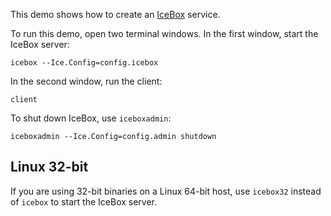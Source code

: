 This demo shows how to create an [IceBox][1] service.

To run this demo, open two terminal windows. In the first window,
start the IceBox server:
```
icebox --Ice.Config=config.icebox
```

In the second window, run the client:
```
client
```

To shut down IceBox, use `iceboxadmin`:
```
iceboxadmin --Ice.Config=config.admin shutdown
```

Linux 32-bit
------------

If you are using 32-bit binaries on a Linux 64-bit host, use
`icebox32` instead of `icebox` to start the IceBox server.

[1]: https://doc.zeroc.com/ice/3.7/icebox
